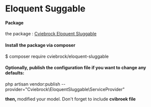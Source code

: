 <h1>Eloquent Suggable</h1>

<h4> Package  </h4>
<p>the package : <a href="https://github.com/cviebrock/eloquent-sluggable">Cviebrock Eloquent Sluggable</a></p>

<h4>Install the package via composer </h4>
<p>$ composer require cviebrock/eloquent-sluggable</p>

<h4>Optionally, publish the configuration file if you want to change any defaults:</h4>
<p>php artisan vendor:publish --provider="Cviebrock\EloquentSluggable\ServiceProvider"</p>

<p><strong>then, </strong> modified your model. Don't forget to include <strong>cvibroek file</strong></p>
 